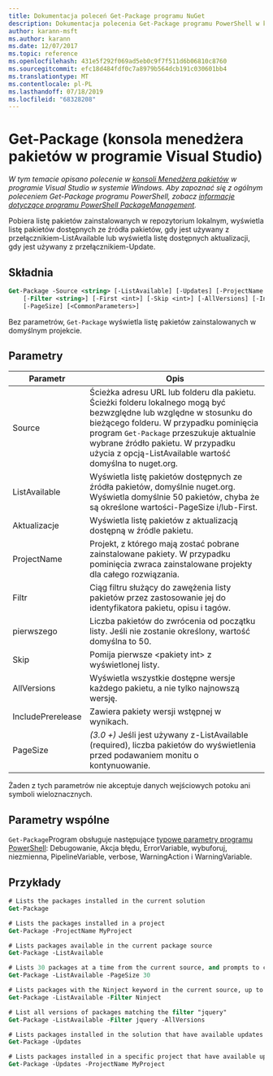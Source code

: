```yaml
---
title: Dokumentacja poleceń Get-Package programu NuGet
description: Dokumentacja polecenia Get-Package programu PowerShell w konsoli Menedżera pakietów NuGet w programie Visual Studio.
author: karann-msft
ms.author: karann
ms.date: 12/07/2017
ms.topic: reference
ms.openlocfilehash: 431e5f292f069ad5eb0c9f7f511d6b06810c8760
ms.sourcegitcommit: efc18d484fdf0c7a8979b564dcb191c030601bb4
ms.translationtype: MT
ms.contentlocale: pl-PL
ms.lasthandoff: 07/18/2019
ms.locfileid: "68328208"
---
```

# <a name="get-package-package-manager-console-in-visual-studio"></a>Get-Package (konsola menedżera pakietów w programie Visual Studio)

*W tym temacie opisano polecenie w [konsoli Menedżera pakietów](../../consume-packages/install-use-packages-powershell.md) w programie Visual Studio w systemie Windows. Aby zapoznać się z ogólnym poleceniem Get-Package programu PowerShell, zobacz [informacje dotyczące programu PowerShell PackageManagement](/powershell/module/packagemanagement/?view=powershell-6).*

Pobiera listę pakietów zainstalowanych w repozytorium lokalnym, wyświetla listę pakietów dostępnych ze źródła pakietów, gdy jest używany z przełącznikiem-ListAvailable lub wyświetla listę dostępnych aktualizacji, gdy jest używany z przełącznikiem-Update.

## <a name="syntax"></a>Składnia

```ps
Get-Package -Source <string> [-ListAvailable] [-Updates] [-ProjectName <string>]
    [-Filter <string>] [-First <int>] [-Skip <int>] [-AllVersions] [-IncludePrerelease]
    [-PageSize] [<CommonParameters>]
```

Bez parametrów, `Get-Package` wyświetla listę pakietów zainstalowanych w domyślnym projekcie.

## <a name="parameters"></a>Parametry

| Parametr | Opis |
| --- | --- |
| Source | Ścieżka adresu URL lub folderu dla pakietu. Ścieżki folderu lokalnego mogą być bezwzględne lub względne w stosunku do bieżącego folderu. W przypadku pominięcia program `Get-Package` przeszukuje aktualnie wybrane źródło pakietu. W przypadku użycia z opcją-ListAvailable wartość domyślna to nuget.org. |
| ListAvailable | Wyświetla listę pakietów dostępnych ze źródła pakietów, domyślnie nuget.org. Wyświetla domyślnie 50 pakietów, chyba że są określone wartości-PageSize i/lub-First. |
| Aktualizacje | Wyświetla listę pakietów z aktualizacją dostępną w źródle pakietu. |
| ProjectName | Projekt, z którego mają zostać pobrane zainstalowane pakiety. W przypadku pominięcia zwraca zainstalowane projekty dla całego rozwiązania. |
| Filtr | Ciąg filtru służący do zawężenia listy pakietów przez zastosowanie jej do identyfikatora pakietu, opisu i tagów. |
| pierwszego | Liczba pakietów do zwrócenia od początku listy. Jeśli nie zostanie określony, wartość domyślna to 50. |
| Skip | Pomija pierwsze &lt;pakiety int&gt; z wyświetlonej listy.  |
| AllVersions | Wyświetla wszystkie dostępne wersje każdego pakietu, a nie tylko najnowszą wersję. |
| IncludePrerelease | Zawiera pakiety wersji wstępnej w wynikach. |
| PageSize | *(3.0 +)* Jeśli jest używany z-ListAvailable (required), liczba pakietów do wyświetlenia przed podawaniem monitu o kontynuowanie. |

Żaden z tych parametrów nie akceptuje danych wejściowych potoku ani symboli wieloznacznych.

## <a name="common-parameters"></a>Parametry wspólne

`Get-Package`Program obsługuje następujące [typowe parametry programu PowerShell](http://go.microsoft.com/fwlink/?LinkID=113216): Debugowanie, Akcja błędu, ErrorVariable, wybuforuj, niezmienna, PipelineVariable, verbose, WarningAction i WarningVariable.

## <a name="examples"></a>Przykłady

```ps
# Lists the packages installed in the current solution
Get-Package

# Lists the packages installed in a project
Get-Package -ProjectName MyProject

# Lists packages available in the current package source
Get-Package -ListAvailable

# Lists 30 packages at a time from the current source, and prompts to continue if more are available
Get-Package -ListAvailable -PageSize 30

# Lists packages with the Ninject keyword in the current source, up to 50
Get-Package -ListAvailable -Filter Ninject

# List all versions of packages matching the filter "jquery"
Get-Package -ListAvailable -Filter jquery -AllVersions

# Lists packages installed in the solution that have available updates
Get-Package -Updates

# Lists packages installed in a specific project that have available updates
Get-Package -Updates -ProjectName MyProject
```

